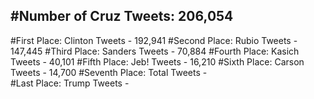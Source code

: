 #Number of Cruz Tweets: 206,054
---
#First Place: Clinton Tweets - 192,941
#Second Place: Rubio Tweets - 147,445
#Third Place: Sanders Tweets - 70,884
#Fourth Place: Kasich Tweets - 40,101
#Fifth Place: Jeb! Tweets - 16,210
#Sixth Place: Carson Tweets - 14,700
#Seventh Place: Total Tweets -  
#Last Place: Trump Tweets - 
